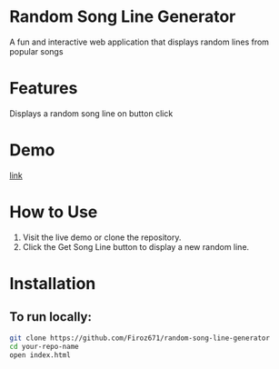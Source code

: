 # Random Song Line Generator
A fun and interactive web application that displays random lines from popular songs

# Features
Displays a random song line on button click

# Demo

[link](https://firoz671.github.io/random-song-line-generator/)

# How to Use
1. Visit the live demo or clone the repository.
2. Click the Get Song Line button to display a new random line.

# Installation
## To run locally:


```bash
git clone https://github.com/Firoz671/random-song-line-generator
cd your-repo-name
open index.html
```
